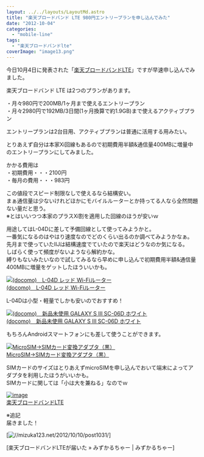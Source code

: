 ```yaml
---
layout: ../../layouts/LayoutMd.astro
title: "楽天ブロードバンド LTE 980円エントリープランを申し込んでみた"
date: "2012-10-04"
categories: 
  - "mobile-line"
tags: 
  - "楽天ブロードバンドlte"
coverImage: "image13.png"
---
```


今日10月4日に発表された「[楽天ブロードバンドLTE](http://hb.afl.rakuten.co.jp/hgc/1021dc11.c5c7e773.1021dc12.43f948d3/?pc=http%3a%2f%2fbroadband.rakuten.co.jp%2flte%2f%3fscid%3daf_ich_link_urltxt&m=http%3a%2f%2fm.rakuten.co.jp)」ですが早速申し込んでみました。

楽天ブロードバンド LTE は2つのプランがあります。

・月々980円で200MB/1ヶ月まで使えるエントリープラン  
・月々2980円で192MB/3日間(1ヶ月換算で約1.9GB)まで使えるアクティブプラン

エントリープランは2台目用、アクティブプランは普通に活用する用みたい。

とりあえず自分は本家Xi回線もあるので初期費用半額&通信量400MBに増量中のエントリープランにしてみました。

かかる費用は  
・初期費用・・・2100円  
・毎月の費用・・・983円

この値段でスピード制限なしで使えるなら結構安い。  
まぁ通信量は少ないけれどほかにモバイルルーターとか持ってる人なら全然問題ない量だと思う。  
※とはいいつつ本家のプラスXi割を適用した回線のほうが安いｗ

用途してはL-04Dに差して予備回線として使ってみようかと。  
一番気になるのはやはり速度なのでどのくらい出るのか調べてみようかなぁ。  
先月まで使っていたIIJは結構速度でていたので楽天はどうなのか気になる。  
しばらく使って頻度がないようなら解約かな。  
縛りもないみたいなので試してみるなら早めに申し込んで初期費用半額&通信量400MBに増量をゲットしたほういいかも。

[![(docomo)　L-04D レッド Wi-Fiルーター](/archive/images/31fTTxyPG6L._SL75_.jpg)  
(docomo)　L-04D レッド Wi-Fiルーター  
](https://www.amazon.co.jp/exec/obidos/ASIN/B008BBTY0M/mizuka123-22/ref=nosim)

L-04Dは小型・軽量でしかも安いのでおすすめ！

[![(docomo)　新品未使用 GALAXY S III SC-06D ホワイト](/archive/images/41W5TQ2q8XL._SL75_.jpg)  
(docomo)　新品未使用 GALAXY S III SC-06D ホワイト  
](https://www.amazon.co.jp/exec/obidos/ASIN/B008FMWZZI/mizuka123-22/ref=nosim)

もちろんAndroidスマートフォンにも差して使うことができます。

[![MicroSIM→SIMカード変換アダプタ（黒）](/archive/images/41LKfg%2Bb5JL._SL75_.jpg)  
MicroSIM→SIMカード変換アダプタ（黒）  
](https://www.amazon.co.jp/exec/obidos/ASIN/B003TS1FIG/mizuka123-22/ref=nosim)

SIMカードのサイズはとりあえずmicroSIMを申し込んでおいて端末によってアダプタを利用したほうがいいかも。  
SIMカードに関しては「小は大を兼ねる」なのでｗ

[![image](/archive/images/image13.png "image")](http://hb.afl.rakuten.co.jp/hgc/1021dc11.c5c7e773.1021dc12.43f948d3/?pc=http%3a%2f%2fbroadband.rakuten.co.jp%2flte%2f%3fscid%3daf_ich_link_urltxt&m=http%3a%2f%2fm.rakuten.co.jp)   
[楽天ブロードバンドLTE](http://hb.afl.rakuten.co.jp/hgc/1021dc11.c5c7e773.1021dc12.43f948d3/?pc=http%3a%2f%2fbroadband.rakuten.co.jp%2flte%2f%3fscid%3daf_ich_link_urltxt&m=http%3a%2f%2fm.rakuten.co.jp)

※追記  
届きました！

[![//mizuka123.net/2012/10/10/post1031/](http://capture.heartrails.com/200x200/cool/1349877968969?//mizuka123.net/2012/10/10/post1031/ "楽天ブロードバンドLTEが届いた » みずかるちゃー | みずかるちゃー")]

[楽天ブロードバンドLTEが届いた » みずかるちゃー | みずかるちゃー]
